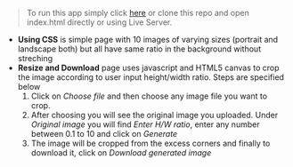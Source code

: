 > To run this app simply click [here](https://bhannasa.github.io/resize-image/) or clone this repo and open index.html directly or using Live Server.
+ **Using CSS** is simple page with 10 images of varying sizes (portrait and landscape both) but all have same ratio in the background without streching
+ **Resize and Download** page uses javascript and HTML5 canvas to crop the image according to user input height/width ratio. Steps are specified below
  1. Click on *Choose file* and then choose any image file you want to crop.
  2. After choosing you will see the original image you uploaded. Under *Original image* you will find *Enter H/W ratio*, enter any number between 0.1 to 10 and click on *Generate*
  3. The image will be cropped from the excess corners and finally to download it, click on *Download generated image*